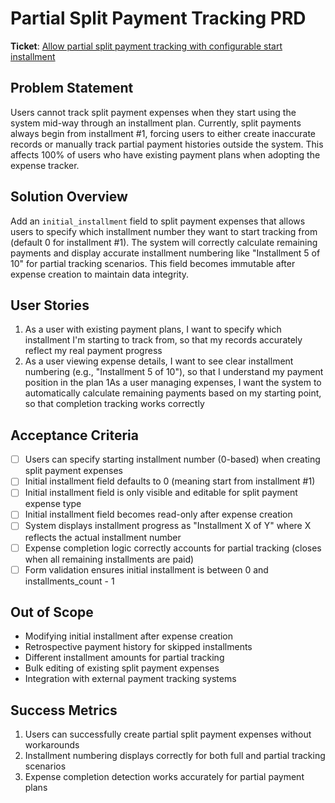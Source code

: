 # Partial Split Payment Tracking PRD

**Ticket**: [Allow partial split payment tracking with configurable start installment](https://github.com/MarcinOrlowski/python-pyggy-expense-tracker/issues/63)

## Problem Statement

Users cannot track split payment expenses when they start using the system mid-way through an
installment plan. Currently, split payments always begin from installment #1, forcing users to
either create inaccurate records or manually track partial payment histories outside the system.
This affects 100% of users who have existing payment plans when adopting the expense tracker.

## Solution Overview

Add an `initial_installment` field to split payment expenses that allows users to specify which
installment number they want to start tracking from (default 0 for installment #1). The system will
correctly calculate remaining payments and display accurate installment numbering like "Installment
5 of 10" for partial tracking scenarios. This field becomes immutable after expense creation to
maintain data integrity.

## User Stories

1. As a user with existing payment plans, I want to specify which installment I'm starting to track
   from, so that my records accurately reflect my real payment progress
1. As a user viewing expense details, I want to see clear installment numbering (e.g., "Installment
   5 of 10"), so that I understand my payment position in the plan
1As a user managing expenses, I want the system to automatically calculate remaining payments
   based on my starting point, so that completion tracking works correctly

## Acceptance Criteria

- [ ] Users can specify starting installment number (0-based) when creating split payment expenses
- [ ] Initial installment field defaults to 0 (meaning start from installment #1)
- [ ] Initial installment field is only visible and editable for split payment expense type
- [ ] Initial installment field becomes read-only after expense creation
- [ ] System displays installment progress as "Installment X of Y" where X reflects the actual installment number
- [ ] Expense completion logic correctly accounts for partial tracking (closes when all remaining installments are paid)
- [ ] Form validation ensures initial installment is between 0 and installments_count - 1

## Out of Scope

- Modifying initial installment after expense creation
- Retrospective payment history for skipped installments
- Different installment amounts for partial tracking
- Bulk editing of existing split payment expenses
- Integration with external payment tracking systems

## Success Metrics

1. Users can successfully create partial split payment expenses without workarounds
2. Installment numbering displays correctly for both full and partial tracking scenarios
3. Expense completion detection works accurately for partial payment plans
